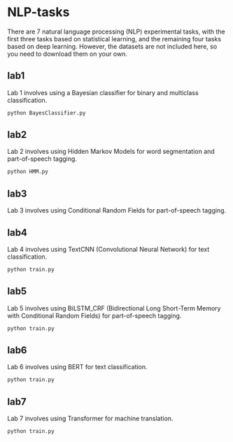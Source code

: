 # NLP-tasks

There are 7 natural language processing (NLP) experimental tasks, with the first three tasks based on statistical learning, and the remaining four tasks based on deep learning. However, the datasets are not included here, so you need to download them on your own.

## lab1

Lab 1 involves using a Bayesian classifier for binary and multiclass classification.

```python
python BayesClassifier.py
```

## lab2 

Lab 2 involves using Hidden Markov Models for word segmentation and part-of-speech tagging.

```python
python HMM.py
```

## lab3 

Lab 3 involves using Conditional Random Fields for part-of-speech tagging.

## lab4

Lab 4 involves using TextCNN (Convolutional Neural Network) for text classification.

```python
python train.py
```

## lab5

Lab 5 involves using BiLSTM_CRF (Bidirectional Long Short-Term Memory with Conditional Random Fields) for part-of-speech tagging.

```python
python train.py
```

## lab6

Lab 6 involves using BERT for text classification.


```python
python train.py
```

## lab7 

Lab 7 involves using Transformer for machine translation.


```python
python train.py
```
